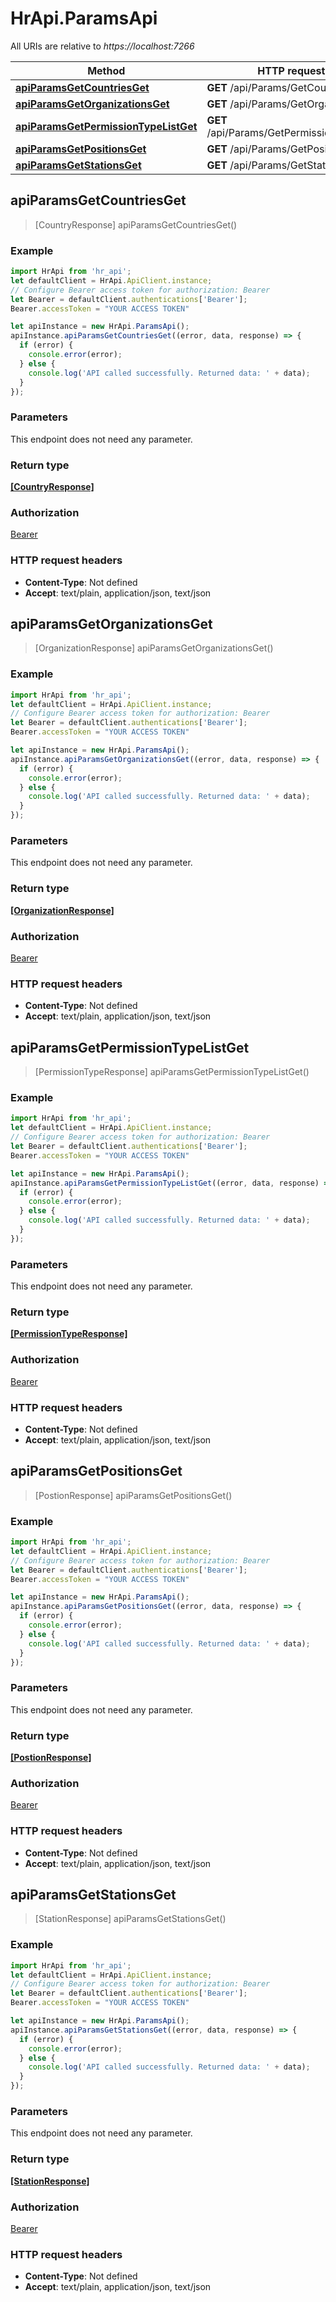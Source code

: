 # HrApi.ParamsApi

All URIs are relative to *https://localhost:7266*

Method | HTTP request | Description
------------- | ------------- | -------------
[**apiParamsGetCountriesGet**](ParamsApi.md#apiParamsGetCountriesGet) | **GET** /api/Params/GetCountries | 
[**apiParamsGetOrganizationsGet**](ParamsApi.md#apiParamsGetOrganizationsGet) | **GET** /api/Params/GetOrganizations | 
[**apiParamsGetPermissionTypeListGet**](ParamsApi.md#apiParamsGetPermissionTypeListGet) | **GET** /api/Params/GetPermissionTypeList | 
[**apiParamsGetPositionsGet**](ParamsApi.md#apiParamsGetPositionsGet) | **GET** /api/Params/GetPositions | 
[**apiParamsGetStationsGet**](ParamsApi.md#apiParamsGetStationsGet) | **GET** /api/Params/GetStations | 



## apiParamsGetCountriesGet

> [CountryResponse] apiParamsGetCountriesGet()



### Example

```javascript
import HrApi from 'hr_api';
let defaultClient = HrApi.ApiClient.instance;
// Configure Bearer access token for authorization: Bearer
let Bearer = defaultClient.authentications['Bearer'];
Bearer.accessToken = "YOUR ACCESS TOKEN"

let apiInstance = new HrApi.ParamsApi();
apiInstance.apiParamsGetCountriesGet((error, data, response) => {
  if (error) {
    console.error(error);
  } else {
    console.log('API called successfully. Returned data: ' + data);
  }
});
```

### Parameters

This endpoint does not need any parameter.

### Return type

[**[CountryResponse]**](CountryResponse.md)

### Authorization

[Bearer](../README.md#Bearer)

### HTTP request headers

- **Content-Type**: Not defined
- **Accept**: text/plain, application/json, text/json


## apiParamsGetOrganizationsGet

> [OrganizationResponse] apiParamsGetOrganizationsGet()



### Example

```javascript
import HrApi from 'hr_api';
let defaultClient = HrApi.ApiClient.instance;
// Configure Bearer access token for authorization: Bearer
let Bearer = defaultClient.authentications['Bearer'];
Bearer.accessToken = "YOUR ACCESS TOKEN"

let apiInstance = new HrApi.ParamsApi();
apiInstance.apiParamsGetOrganizationsGet((error, data, response) => {
  if (error) {
    console.error(error);
  } else {
    console.log('API called successfully. Returned data: ' + data);
  }
});
```

### Parameters

This endpoint does not need any parameter.

### Return type

[**[OrganizationResponse]**](OrganizationResponse.md)

### Authorization

[Bearer](../README.md#Bearer)

### HTTP request headers

- **Content-Type**: Not defined
- **Accept**: text/plain, application/json, text/json


## apiParamsGetPermissionTypeListGet

> [PermissionTypeResponse] apiParamsGetPermissionTypeListGet()



### Example

```javascript
import HrApi from 'hr_api';
let defaultClient = HrApi.ApiClient.instance;
// Configure Bearer access token for authorization: Bearer
let Bearer = defaultClient.authentications['Bearer'];
Bearer.accessToken = "YOUR ACCESS TOKEN"

let apiInstance = new HrApi.ParamsApi();
apiInstance.apiParamsGetPermissionTypeListGet((error, data, response) => {
  if (error) {
    console.error(error);
  } else {
    console.log('API called successfully. Returned data: ' + data);
  }
});
```

### Parameters

This endpoint does not need any parameter.

### Return type

[**[PermissionTypeResponse]**](PermissionTypeResponse.md)

### Authorization

[Bearer](../README.md#Bearer)

### HTTP request headers

- **Content-Type**: Not defined
- **Accept**: text/plain, application/json, text/json


## apiParamsGetPositionsGet

> [PostionResponse] apiParamsGetPositionsGet()



### Example

```javascript
import HrApi from 'hr_api';
let defaultClient = HrApi.ApiClient.instance;
// Configure Bearer access token for authorization: Bearer
let Bearer = defaultClient.authentications['Bearer'];
Bearer.accessToken = "YOUR ACCESS TOKEN"

let apiInstance = new HrApi.ParamsApi();
apiInstance.apiParamsGetPositionsGet((error, data, response) => {
  if (error) {
    console.error(error);
  } else {
    console.log('API called successfully. Returned data: ' + data);
  }
});
```

### Parameters

This endpoint does not need any parameter.

### Return type

[**[PostionResponse]**](PostionResponse.md)

### Authorization

[Bearer](../README.md#Bearer)

### HTTP request headers

- **Content-Type**: Not defined
- **Accept**: text/plain, application/json, text/json


## apiParamsGetStationsGet

> [StationResponse] apiParamsGetStationsGet()



### Example

```javascript
import HrApi from 'hr_api';
let defaultClient = HrApi.ApiClient.instance;
// Configure Bearer access token for authorization: Bearer
let Bearer = defaultClient.authentications['Bearer'];
Bearer.accessToken = "YOUR ACCESS TOKEN"

let apiInstance = new HrApi.ParamsApi();
apiInstance.apiParamsGetStationsGet((error, data, response) => {
  if (error) {
    console.error(error);
  } else {
    console.log('API called successfully. Returned data: ' + data);
  }
});
```

### Parameters

This endpoint does not need any parameter.

### Return type

[**[StationResponse]**](StationResponse.md)

### Authorization

[Bearer](../README.md#Bearer)

### HTTP request headers

- **Content-Type**: Not defined
- **Accept**: text/plain, application/json, text/json

